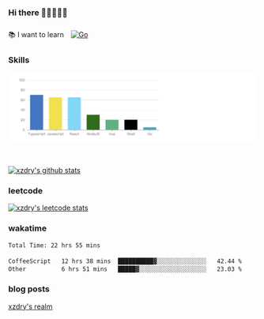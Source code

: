 ### Hi there 👋👋👋👋👋

 :books: I want to learn <a href="https://go.dev/" target="_blank"><img style="margin: 10px" src="https://profilinator.rishav.dev/skills-assets/go-original.svg" alt="Go" height="50" /></a>  

### Skills
![](img/2022-09-05-22-04-20.png)

<br />

[![xzdry's github stats](https://github-readme-stats.vercel.app/api?username=xzdry&count_private=true&show_icons=true&theme=vue)](https://github.com/xzdry)

### leetcode
[![xzdry's leetcode stats](https://leetcard.jacoblin.cool/xzdry-2?theme=light&font=Anek%20Kannada&site=cn)](https://leetcode.cn/u/xzdry-2/)

### wakatime
<!--START_SECTION:waka-->

```text
Total Time: 22 hrs 55 mins

CoffeeScript   12 hrs 38 mins  ██████████▓░░░░░░░░░░░░░░   42.44 %
Other          6 hrs 51 mins   █████▓░░░░░░░░░░░░░░░░░░░   23.03 %
```

<!--END_SECTION:waka-->

### blog posts
[xzdry's realm](https://www.justdry.net/)
